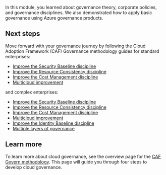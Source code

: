 In this module, you learned about governance theory, corporate policies, and governance disciplines. We also demonstrated how to apply basic governance using Azure governance products.

## Next steps

Move forward with your governance journey by following the Cloud Adoption Framework (CAF) Governance methodology guides for standard enterprises:

- [Improve the Security Baseline discipline](https://docs.microsoft.com/azure/cloud-adoption-framework/govern/guides/standard/security-baseline-improvement?azure-portal=true) 
- [Improve the Resource Consistency discipline](https://docs.microsoft.com/azure/cloud-adoption-framework/govern/guides/standard/resource-consistency-improvement?azure-portal=true) 
- [Improve the Cost Management discipline](https://docs.microsoft.com/azure/cloud-adoption-framework/govern/guides/standard/cost-management-improvement/?azure-portal=true)
- [Multicloud improvement](https://docs.microsoft.com/azure/cloud-adoption-framework/govern/guides/standard/multicloud-improvement?azure-portal=true)

and complex enterprises:

- [Improve the Security Baseline discipline](https://docs.microsoft.com/azure/cloud-adoption-framework/govern/guides/complex/security-baseline-improvement?azure-portal=true)
- [Improve the Resource Consistency discipline](https://docs.microsoft.com/azure/cloud-adoption-framework/govern/guides/complex/resource-consistency-improvement?azure-portal=true)
- [Improve the Cost Management discipline](https://docs.microsoft.com/azure/cloud-adoption-framework/govern/guides/complex/cost-management-improvement?azure-portal=true)
- [Multicloud improvement](https://docs.microsoft.com/azure/cloud-adoption-framework/govern/guides/complex/multicloud-improvement?azure-portal=true)
-  [Improve the Identity Baseline discipline](https://docs.microsoft.com/azure/cloud-adoption-framework/govern/guides/complex/identity-baseline-improvement?azure-portal=true)
- [Multiple layers of governance](https://docs.microsoft.com/azure/cloud-adoption-framework/govern/guides/complex/multiple-layers-of-governance?azure-portal=true)

## Learn more

To learn more about cloud governance, see the overview page for the [CAF Govern methodology](https://docs.microsoft.com/azure/cloud-adoption-framework/govern?azure-portal=true?). This page will guide you through four steps to develop cloud governance.
